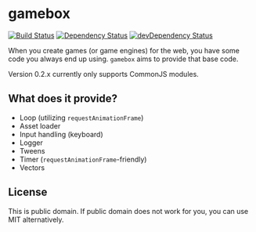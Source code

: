 gamebox
=======
[![Build Status](https://travis-ci.org/freezedev/gamebox.svg?branch=master)](https://travis-ci.org/freezedev/gamebox)
[![Dependency Status](https://david-dm.org/freezedev/gamebox.svg)](https://david-dm.org/freezedev/gamebox)
[![devDependency Status](https://david-dm.org/freezedev/gamebox/dev-status.svg)](https://david-dm.org/freezedev/gamebox#info=devDependencies)

When you create games (or game engines) for the web, you have some code you always end up using. `gamebox` aims to provide that base code.

Version 0.2.x currently only supports CommonJS modules.

What does it provide?
---------------------
* Loop (utilizing `requestAnimationFrame`)
* Asset loader
* Input handling (keyboard)
* Logger
* Tweens
* Timer (`requestAnimationFrame`-friendly)
* Vectors

License
-------
This is public domain. If public domain does not work for you, you can use MIT alternatively.

